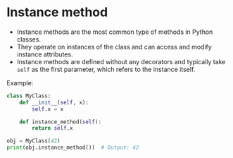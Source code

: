 # Instance method
   - Instance methods are the most common type of methods in Python classes.
   - They operate on instances of the class and can access and modify instance attributes.
   - Instance methods are defined without any decorators and typically take `self` as the first parameter, which refers to the instance itself.

   Example:
   ```python
   class MyClass:
       def __init__(self, x):
           self.x = x

       def instance_method(self):
           return self.x

   obj = MyClass(42)
   print(obj.instance_method())  # Output: 42
   ```

